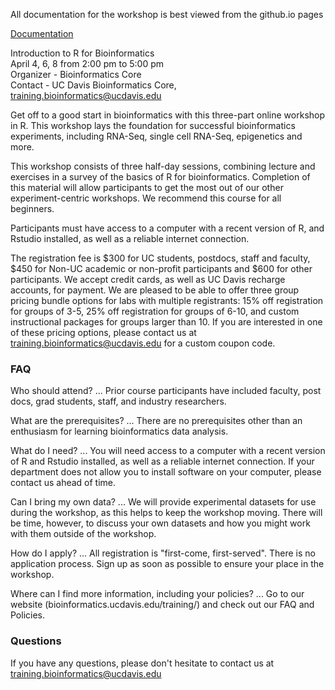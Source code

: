 All documentation for the workshop is best viewed from the github.io pages

[Documentation](https://ucdavis-bioinformatics-training.github.io/2022-April-Introduction-to-R-for-Bioinformatics/)

Introduction to R for Bioinformatics<br>
April 4, 6, 8 from 2:00 pm to 5:00 pm<br>
Organizer - Bioinformatics Core<br>
Contact - UC Davis Bioinformatics Core, training.bioinformatics@ucdavis.edu

Get off to a good start in bioinformatics with this three-part online workshop in R. This workshop lays the foundation for successful bioinformatics experiments, including RNA-Seq, single cell RNA-Seq, epigenetics and more.

This workshop consists of three half-day sessions, combining lecture and exercises in a survey of the basics of R for bioinformatics. Completion of this material will allow participants to get the most out of our other experiment-centric workshops. We recommend this course for all beginners.

Participants must have access to a computer with a recent version of R, and Rstudio installed, as well as a reliable internet connection.

The registration fee is $300 for UC students, postdocs, staff and faculty, $450 for Non-UC academic or non-profit participants and $600 for other participants. We accept credit cards, as well as UC Davis recharge accounts, for payment. We are pleased to be able to offer three group pricing bundle options for labs with multiple registrants: 15% off registration for groups of 3-5, 25% off registration for groups of 6-10, and custom instructional packages for groups larger than 10. If you are interested in one of these pricing options, please contact us at training.bioinformatics@ucdavis.edu for a custom coupon code.


### FAQ

Who should attend? ... Prior course participants have included faculty, post docs, grad students, staff, and industry researchers.

What are the prerequisites? ... There are no prerequisites other than an enthusiasm for learning bioinformatics data analysis.

What do I need? ... You will need access to a computer with a recent version of R and Rstudio installed, as well as a reliable internet connection. If your department does not allow you to install software on your computer, please contact us ahead of time.

Can I bring my own data? ... We will provide experimental datasets for use during the workshop, as this helps to keep the workshop moving. There will be time, however, to discuss your own datasets and how you might work with them outside of the workshop.

How do I apply? ... All registration is "first-come, first-served". There is no application process.  Sign up as soon as possible to ensure your place in the workshop.

Where can I find more information, including your policies? ... Go to our website (bioinformatics.ucdavis.edu/training/) and check out our FAQ and Policies.

### Questions

If you have any questions, please don't hesitate to contact us at training.bioinformatics@ucdavis.edu
